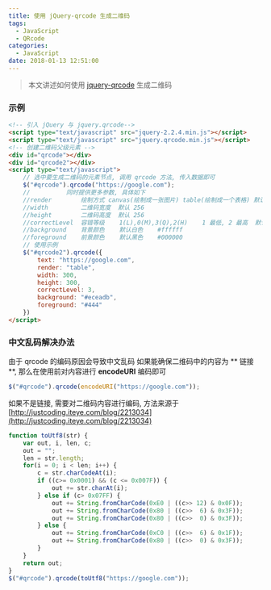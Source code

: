 ```yaml
---
title: 使用 jQuery-qrcode 生成二维码
tags:
  - JavaScript
  - QRcode
categories:
  - JavaScript
date: 2018-01-13 12:51:00
---
```

> 本文讲述如何使用 [jquery-qrcode](https://github.com/jeromeetienne/jquery-qrcode) 生成二维码

### 示例
```html
<!-- 引入 jQuery 与 jquery.qrcode-->
<script type="text/javascript" src="jquery-2.2.4.min.js"></script>
<script type="text/javascript" src="jquery.qrcode.min.js"></script>
<!-- 创建二维码父级元素 -->
<div id="qrcode"></div>
<div id="qrcode2"></div>
<script type="text/javascript">
    // 选中要生成二维码的元素节点, 调用 qrcode 方法, 传入数据即可
    $("#qrcode").qrcode("https://google.com");
    //	        同时提供更多参数, 具体如下
    //render		绘制方式 canvas(绘制成一张图片) table(绘制成一个表格) 默认 canvas
    //width		    二维码宽度  默认 256
    //height        二维码高度  默认 256
    //correctLevel  容错等级    1(L),0(M),3(Q),2(H)    1 最低, 2 最高  默认为 2
    //background    背景颜色    默认白色    #ffffff
    //foreground    前景颜色    默认黑色    #000000
    // 使用示例
    $("#qrcode2").qrcode({
        text: "https://google.com",
        render: "table",
        width: 300,
        height: 300,
        correctLevel: 3,
        background: "#eceadb",
        foreground: "#444"
    })
</script>
```
### 中文乱码解决办法
由于 qrcode 的编码原因会导致中文乱码
如果能确保二维码中的内容为 ** 链接 **, 那么在使用前对内容进行 **encodeURI** 编码即可
```javascript
$("#qrcode").qrcode(encodeURI("https://google.com"));
```
如果不是链接, 需要对二维码内容进行编码, 方法来源于 [http://justcoding.iteye.com/blog/2213034](http://justcoding.iteye.com/blog/2213034)
```javascript
function toUtf8(str) {
    var out, i, len, c;
    out = "";
    len = str.length;
    for(i = 0; i < len; i++) {
        c = str.charCodeAt(i);
        if ((c>= 0x0001) && (c <= 0x007F)) {
            out += str.charAt(i);
        } else if (c> 0x07FF) {
            out += String.fromCharCode(0xE0 | ((c>> 12) & 0x0F));
            out += String.fromCharCode(0x80 | ((c>>  6) & 0x3F));
            out += String.fromCharCode(0x80 | ((c>>  0) & 0x3F));
        } else {
            out += String.fromCharCode(0xC0 | ((c>>  6) & 0x1F));
            out += String.fromCharCode(0x80 | ((c>>  0) & 0x3F));
        }
    }
    return out;
} 
$("#qrcode").qrcode(toUtf8("https://google.com"));
```

